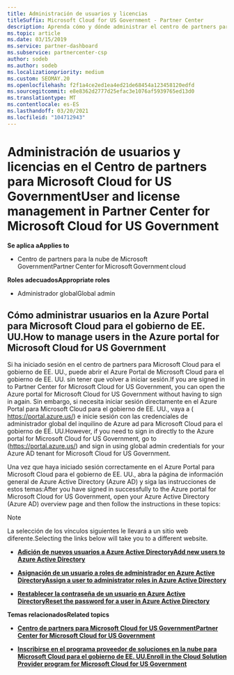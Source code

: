 ```yaml
---
title: Administración de usuarios y licencias
titleSuffix: Microsoft Cloud for US Government - Partner Center
description: Aprenda cómo y dónde administrar el centro de partners para Microsoft Cloud para asociados, clientes y licencias del gobierno de EE. UU., así como restablecimientos de contraseña.
ms.topic: article
ms.date: 03/15/2019
ms.service: partner-dashboard
ms.subservice: partnercenter-csp
author: sodeb
ms.author: sodeb
ms.localizationpriority: medium
ms.custom: SEOMAY.20
ms.openlocfilehash: f2f1a4ce2ed1ea4ed21de68454a123458120edfd
ms.sourcegitcommit: e8e8362d2777d25efac3e1076af5939765ed13d0
ms.translationtype: MT
ms.contentlocale: es-ES
ms.lasthandoff: 03/20/2021
ms.locfileid: "104712943"
---
```

# <a name="user-and-license-management-in-partner-center-for-microsoft-cloud-for-us-government"></a><span data-ttu-id="a8a5a-103">Administración de usuarios y licencias en el Centro de partners para Microsoft Cloud for US Government</span><span class="sxs-lookup"><span data-stu-id="a8a5a-103">User and license management in Partner Center for Microsoft Cloud for US Government</span></span>

<span data-ttu-id="a8a5a-104">**Se aplica a**</span><span class="sxs-lookup"><span data-stu-id="a8a5a-104">**Applies to**</span></span>

- <span data-ttu-id="a8a5a-105">Centro de partners para la nube de Microsoft Government</span><span class="sxs-lookup"><span data-stu-id="a8a5a-105">Partner Center for Microsoft Government cloud</span></span>

<span data-ttu-id="a8a5a-106">**Roles adecuados**</span><span class="sxs-lookup"><span data-stu-id="a8a5a-106">**Appropriate roles**</span></span>

- <span data-ttu-id="a8a5a-107">Administrador global</span><span class="sxs-lookup"><span data-stu-id="a8a5a-107">Global admin</span></span>

## <a name="how-to-manage-users-in-the-azure-portal-for-microsoft-cloud-for-us-government"></a><span data-ttu-id="a8a5a-108">Cómo administrar usuarios en la Azure Portal para Microsoft Cloud para el gobierno de EE. UU.</span><span class="sxs-lookup"><span data-stu-id="a8a5a-108">How to manage users in the Azure portal for Microsoft Cloud for US Government</span></span>

<span data-ttu-id="a8a5a-109">Si ha iniciado sesión en el centro de partners para Microsoft Cloud para el gobierno de EE. UU., puede abrir el Azure Portal de Microsoft Cloud para el gobierno de EE. UU. sin tener que volver a iniciar sesión.</span><span class="sxs-lookup"><span data-stu-id="a8a5a-109">If you are signed in to Partner Center for Microsoft Cloud for US Government, you can open the Azure portal for Microsoft Cloud for US Government without having to sign in again.</span></span> <span data-ttu-id="a8a5a-110">Sin embargo, si necesita iniciar sesión directamente en el Azure Portal para Microsoft Cloud para el gobierno de EE. UU., vaya a ( https://portal.azure.us/) e inicie sesión con las credenciales de administrador global del inquilino de Azure ad para Microsoft Cloud para el gobierno de EE. UU.</span><span class="sxs-lookup"><span data-stu-id="a8a5a-110">However, if you need to sign in directly to the Azure portal for Microsoft Cloud for US Government, go to (https://portal.azure.us/) and sign in using global admin credentials for your Azure AD tenant for Microsoft Cloud for US Government.</span></span>

<span data-ttu-id="a8a5a-111">Una vez que haya iniciado sesión correctamente en el Azure Portal para Microsoft Cloud para el gobierno de EE. UU., abra la página de información general de Azure Active Directory (Azure AD) y siga las instrucciones de estos temas:</span><span class="sxs-lookup"><span data-stu-id="a8a5a-111">After you have signed in successfully to the Azure portal for Microsoft Cloud for US Government, open your Azure Active Directory (Azure AD) overview page and then follow the instructions in these topics:</span></span>

> [!NOTE]  
> <span data-ttu-id="a8a5a-112">La selección de los vínculos siguientes le llevará a un sitio web diferente.</span><span class="sxs-lookup"><span data-stu-id="a8a5a-112">Selecting the links below will take you to a different website.</span></span> 

-  [<span data-ttu-id="a8a5a-113">**Adición de nuevos usuarios a Azure Active Directory**</span><span class="sxs-lookup"><span data-stu-id="a8a5a-113">**Add new users to Azure Active Directory**</span></span>](/azure/active-directory/active-directory-users-create-azure-portal)

-  [<span data-ttu-id="a8a5a-114">**Asignación de un usuario a roles de administrador en Azure Active Directory**</span><span class="sxs-lookup"><span data-stu-id="a8a5a-114">**Assign a user to administrator roles in Azure Active Directory**</span></span>](/azure/active-directory/active-directory-users-assign-role-azure-portal)

-  [<span data-ttu-id="a8a5a-115">**Restablecer la contraseña de un usuario en Azure Active Directory**</span><span class="sxs-lookup"><span data-stu-id="a8a5a-115">**Reset the password for a user in Azure Active Directory**</span></span>](/azure/active-directory/active-directory-users-reset-password-azure-portal)

<span data-ttu-id="a8a5a-116">**Temas relacionados**</span><span class="sxs-lookup"><span data-stu-id="a8a5a-116">**Related topics**</span></span>

-  [<span data-ttu-id="a8a5a-117">**Centro de partners para Microsoft Cloud for US Government**</span><span class="sxs-lookup"><span data-stu-id="a8a5a-117">**Partner Center for Microsoft Cloud for US Government**</span></span>](partner-center-for-microsoft-us-govt-cloud.md)

-  [<span data-ttu-id="a8a5a-118">**Inscribirse en el programa proveedor de soluciones en la nube para Microsoft Cloud para el gobierno de EE. UU.**</span><span class="sxs-lookup"><span data-stu-id="a8a5a-118">**Enroll in the Cloud Solution Provider program for Microsoft Cloud for US Government**</span></span>](enroll-in-csp-for-microsoft-us-govt-cloud.md)